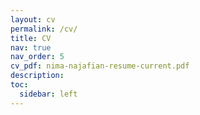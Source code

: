 ```yaml
---
layout: cv
permalink: /cv/
title: CV
nav: true
nav_order: 5
cv_pdf: nima-najafian-resume-current.pdf
description: 
toc:
  sidebar: left
---
```

